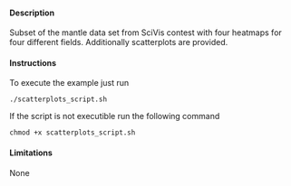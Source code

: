 #### Description ####
Subset of the mantle data set from SciVis contest with four heatmaps for four different fields. Additionally scatterplots are provided.

#### Instructions ####
To execute the example just run

```
./scatterplots_script.sh
```

If the script is not executible run the following command

```
chmod +x scatterplots_script.sh
```

#### Limitations ####
None
